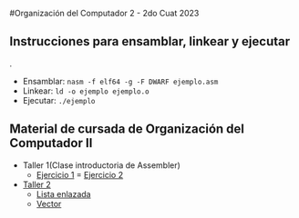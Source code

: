 #Organización del Computador 2 - 2do Cuat 2023

## Instrucciones para ensamblar, linkear y ejecutar
.

- Ensamblar: `nasm -f elf64 -g -F DWARF ejemplo.asm`
- Linkear: `ld -o ejemplo ejemplo.o`
- Ejecutar: `./ejemplo`

## Material de cursada de Organización del Computador II

- Taller 1(Clase introductoria de Assembler)
	- [Ejercicio 1](Practica_Assembler_1/Ej1/holamundo.asm)
	= [Ejercicio 2](Practica_Assembler_1/Ej2/sumador.asm)
- [Taller 2](/Practica_2/)
	- [Lista enlazada](Practica_2/lista_enlazada.c)
	- [Vector](Practica_2/vector.c)

